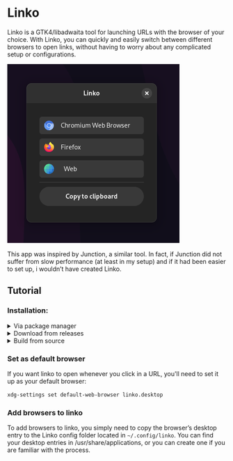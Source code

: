 # Linko

Linko is a GTK4/libadwaita tool for launching URLs with the browser of your choice. With Linko, you can quickly and easily switch between different browsers to open links, without having to worry about any complicated setup or configurations.

![linko-scrot.png](linko-scrot.png)

This app was inspired by Junction, a similar tool. In fact, if Junction did not suffer from slow performance (at least in my setup) and if it had been easier to set up, i wouldn’t have created Linko.

## Tutorial

### Installation:

<details>
<summary>Via package manager</summary>

- TODO!

</details>

<details>
<summary>Download from releases</summary>

<br>  1. Download the binary and the desktop entry from the <a href="https://github.com/rodraah/linko/releases">releases</a> page<br>
<br>  2. Move the binary to somewhere in your $PATH
    
```sh
# If your $PATH includes ${HOME}/.local/bin: 
mv linko ${HOME}/.local/bin
```

<br>  3. Move the desktop entry to your applications folder
    
```sh
mv Linko.desktop ${HOME}/.local/share/applications/
```

</details>
<details>
<summary>Build from source</summary>

- Build dependencies:

  TODO!
  
<br>  1. Clone the repository
    
```sh
git clone https://github.com/rodraah/linko.git
cd linko
```
    
<br>  2. Build it with cargo
    
```sh
cargo build --release
```
    
<br>  3. Move the binary to somewhere in your $PATH
    
```sh
# If your $PATH includes ~/.local/bin: 
mv target/release/linko ${HOME}/.local/bin
```
    
<br>  4. Move the desktop entry to your applications folder
    
```sh
mv Linko.desktop ${HOME}/.local/share/applications/
```
</details>

### Set as default browser

If you want linko to open whenever you click in a URL, you'll need to set it up as your default browser:

```sh
xdg-settings set default-web-browser linko.desktop
```

### Add browsers to linko

To add browsers to linko, you simply need to copy the browser’s desktop entry to the Linko config folder located in `~/.config/linko`. You can find your desktop entries in /usr/share/applications, or you can create one if you are familiar with the process.
